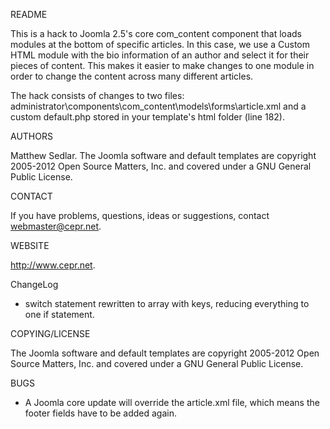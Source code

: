 README

This is a hack to Joomla 2.5's core com_content component that loads modules at the bottom of specific articles. In this case, we use a Custom HTML module with the bio information of an author and select it for their pieces of content. This makes it easier to make changes to one module in order to change the content across many different articles.

The hack consists of changes to two files: administrator\components\com_content\models\forms\article.xml and a custom default.php stored in your template's html folder (line 182).
 
AUTHORS

Matthew Sedlar. The Joomla software and default templates are copyright 2005-2012 Open Source Matters, Inc. and covered under a GNU General Public License.

CONTACT

  If you have problems, questions, ideas or suggestions, contact webmaster@cepr.net. 
  
WEBSITE

  http://www.cepr.net.
  
ChangeLog

 * switch statement rewritten to array with keys, reducing everything to one if statement.
    
COPYING/LICENSE

  The Joomla software and default templates are copyright 2005-2012 Open Source Matters, Inc. and covered under a GNU General Public License.
  
BUGS

  * A Joomla core update will override the article.xml file, which means the footer fields have to be added again.  
